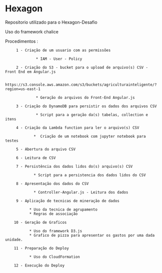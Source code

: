 # Hexagon

Repositorio utilizado para o Hexagon-Desafio 

Uso do framework chalice

Procedimentos :

         1 - Criação de um usuario com as permissões
         
                  * IAM - User - Policy
                  
         2 - Criação do S3 - bucket para o upload de arquivo(s) CSV - Front End em Angular.js
         
                  https://s3.console.aws.amazon.com/s3/buckets/agriculturainteligente/?region=us-east-1
         
                  * Geração do arquivos do Front-End Angular.js
         
         3 - Criação do DynamoDB para persistir os dados dos arquivos CSV
                  
                  * Script para a geração da(s) tabelas, collection e itens
         
         4 - Criação da Lambda function para ler o arquivo(s) CSV 
         
                 *  Criação de um notebook com jupyter notebook para testes
         
         5 - Abertura do arquivo CSV
         
         6 - Leitura de CSV
         
         7 - Persistência dos dados lidos do(s) arquivo(s) CSV 
         
                 * Script para a persistencia dos dados lidos do CSV
         
         8 - Apresentação dos dados do CSV
         
                 * Controller-Angular.js - Leitura dos dados 
         
         9 - Aplicação de tecnicas de mineração de dados
         
               * Uso da tecnica de agrupamento 
               * Regras de associação
               
        10 - Geração de Graficos
        
               * Uso do framework D3.js
               * Grafico de pizza para apresentar os gastos por uma dada unidade.
        
        11 - Preparação do Deploy
        
               * Uso do CloudFormation
        
        12 - Execução do Deploy

